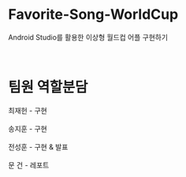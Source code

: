 # Favorite-Song-WorldCup
Android Studio를 활용한 이상형 월드컵 어플 구현하기

</br> <p>
# 팀원 역할분담 
</p>
최재헌 - 구현 </br></br>
송지훈 - 구현 </br></br>
전성훈 - 구현 & 발표 </br></br>
문  건 - 레포트 </br></br>
